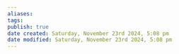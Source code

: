 ```yaml
---
aliases: 
tags: 
publish: true
date created: Saturday, November 23rd 2024, 5:08 pm
date modified: Saturday, November 23rd 2024, 5:08 pm
---
```

